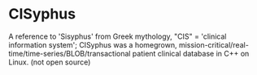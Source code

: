# CISyphus
A reference to 'Sisyphus' from Greek mythology, "CIS" = 'clinical information system'; CISyphus was a homegrown,
mission-critical/real-time/time-series/BLOB/transactional patient clinical database in C++ on Linux.
(not open source)
